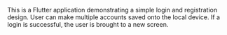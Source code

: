 This is a Flutter application demonstrating a simple login and registration design. 
User can make multiple accounts saved onto the local device. If a login is successful,
the user is brought to a new screen.  